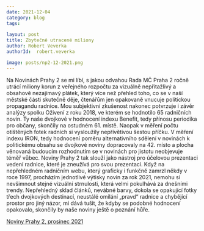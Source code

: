 ```yaml
---
date: 2021-12-04
category: blog
tags:
    
layout: post
title: Zbytečně utracené miliony
author: Robert Veverka
authorId:  robert.veverka

image: posts/np2-12-2021.png
---
```


Na Novinách Prahy 2 se mi líbí, s jakou odvahou Rada MČ Praha 2 ročně utrácí miliony korun z veřejného rozpočtu za vizuálně nepřitažlivý a obsahově nezajímavý plátek, který více než přehled toho, co se v naší městské části skutečně děje, čtenářům jen opakovaně vnucuje politickou propagandu radnice. Mou subjektivní zkušenost nakonec potvrzuje i závěr analýzy spolku Oživení z roku 2018, ve kterém se hodnotilo 65 radničních novin. Ty naše dvojkové v hodnocení indexu Benefit, tedy přínosu periodika pro občany, skončily na ostudném 61. místě. Naopak v měření počtu otištěných fotek radních si vysloužily nepřívětivou šestou příčku. V měření indexu IRON, tedy hodnocení poměru alternativního sdělení v novinách k politickému obsahu se dvojkové noviny dopracovaly na 42. místo a plocha věnovaná budoucím rozhodnutím se v novinách pro jistotu neobjevuje téměř vůbec. Noviny Prahy 2 tak slouží jako nástroj pro účelovou prezentaci vedení radnice, které je zneužívá pro svou prezentaci. Když na nepřehledném radničním webu, který graficky i funkčně zamrzl někdy v roce 1997, procházím jednotlivé výtisky novin za rok 2021, nemohu si nevšimnout stejné vizuální strnulosti, která velmi pokulhává za dnešními trendy. Nepřehledný sklad článků, nevábné barvy, dokola se opakující fotky třech dvojkových destinací, neustálé omílání „pravd“ radnice a chybějící prostor pro jiný názor, mi dává tušit, že kdyby se podobné hodnocení opakovalo, skončily by naše noviny ještě o poznání hůře.


[Noviny Prahy 2, prosinec 2021]()
